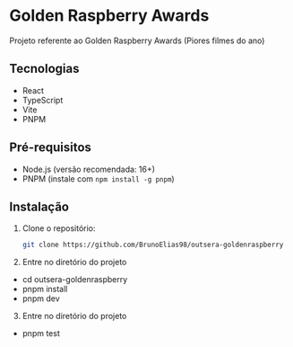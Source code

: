 # Golden Raspberry Awards

Projeto referente ao Golden Raspberry Awards (Piores filmes do ano)

## Tecnologias

- React
- TypeScript
- Vite
- PNPM

## Pré-requisitos

- Node.js (versão recomendada: 16+)
- PNPM (instale com `npm install -g pnpm`)

## Instalação

1. Clone o repositório:

   ```bash
   git clone https://github.com/BrunoElias98/outsera-goldenraspberry

2. Entre no diretório do projeto

- cd outsera-goldenraspberry
- pnpm install
- pnpm dev

3. Entre no diretório do projeto

- pnpm test